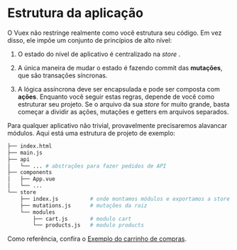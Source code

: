 # Estrutura da aplicação

O Vuex não restringe realmente como você estrutura seu código. Em vez disso, ele impõe um conjunto de princípios de alto nível:

1. O estado do nível de aplicativo é centralizado na _store_ .

2. A única maneira de mudar o estado é fazendo commit das **mutações**, que são transações síncronas.

3. A lógica assíncrona deve ser encapsulada e pode ser composta com **ações**.
Enquanto você seguir estas regras, depende de você como estruturar seu projeto. Se o arquivo da sua _store_  for muito grande, basta começar a dividir as ações, mutações e getters em arquivos separados.

Para qualquer aplicativo não trivial, provavelmente precisaremos alavancar módulos. Aqui está uma estrutura de projeto de exemplo:

``` bash
├── index.html
├── main.js
├── api
│   └── ... # abstrações para fazer pedidos de API
├── components
│   ├── App.vue
│   └── ...
└── store
    ├── index.js          # onde montamos módulos e exportamos a store    ├── actions.js            # ações da raiz
    ├── mutations.js      # mutações da raiz
    └── modules
        ├── cart.js       # modulo cart
        └── products.js   # modulo products
```

Como referência, confira o [Exemplo do carrinho de compras](https://github.com/vuejs/vuex/tree/dev/examples/shopping-cart).

